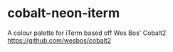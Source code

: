 # cobalt-neon-iterm
A colour palette for iTerm based off Wes Bos' Cobalt2 https://github.com/wesbos/cobalt2

